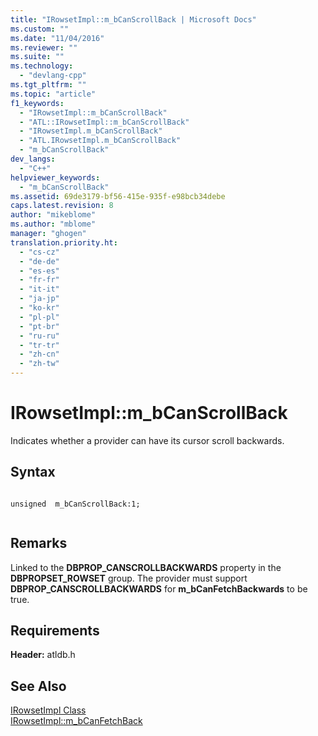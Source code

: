 ```yaml
---
title: "IRowsetImpl::m_bCanScrollBack | Microsoft Docs"
ms.custom: ""
ms.date: "11/04/2016"
ms.reviewer: ""
ms.suite: ""
ms.technology: 
  - "devlang-cpp"
ms.tgt_pltfrm: ""
ms.topic: "article"
f1_keywords: 
  - "IRowsetImpl::m_bCanScrollBack"
  - "ATL::IRowsetImpl::m_bCanScrollBack"
  - "IRowsetImpl.m_bCanScrollBack"
  - "ATL.IRowsetImpl.m_bCanScrollBack"
  - "m_bCanScrollBack"
dev_langs: 
  - "C++"
helpviewer_keywords: 
  - "m_bCanScrollBack"
ms.assetid: 69de3179-bf56-415e-935f-e98bcb34debe
caps.latest.revision: 8
author: "mikeblome"
ms.author: "mblome"
manager: "ghogen"
translation.priority.ht: 
  - "cs-cz"
  - "de-de"
  - "es-es"
  - "fr-fr"
  - "it-it"
  - "ja-jp"
  - "ko-kr"
  - "pl-pl"
  - "pt-br"
  - "ru-ru"
  - "tr-tr"
  - "zh-cn"
  - "zh-tw"
---
```

# IRowsetImpl::m_bCanScrollBack
Indicates whether a provider can have its cursor scroll backwards.  
  
## Syntax  
  
```  
  
unsigned  m_bCanScrollBack:1;  
  
```  
  
## Remarks  
 Linked to the **DBPROP_CANSCROLLBACKWARDS** property in the **DBPROPSET_ROWSET** group. The provider must support **DBPROP_CANSCROLLBACKWARDS** for **m_bCanFetchBackwards** to be true.  
  
## Requirements  
 **Header:** atldb.h  
  
## See Also  
 [IRowsetImpl Class](../../data/oledb/irowsetimpl-class.md)   
 [IRowsetImpl::m_bCanFetchBack](../../data/oledb/irowsetimpl-m-bcanfetchback.md)